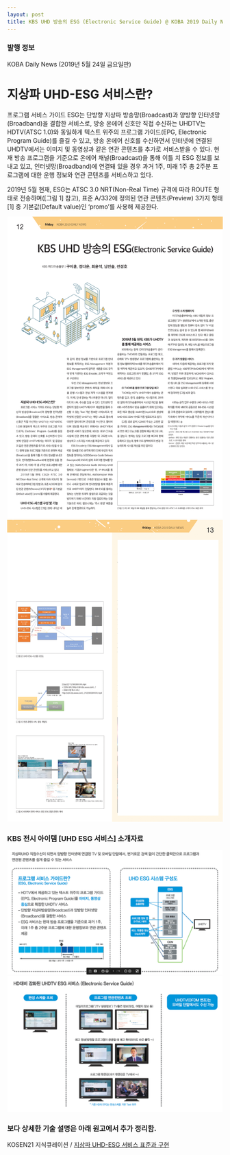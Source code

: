 ```yaml
---
layout: post
title: KBS UHD 방송의 ESG (Electronic Service Guide) @ KOBA 2019 Daily News
---
```


### 발행 정보
KOBA Daily News (2019년 5월 24일 금요일판)

# 지상파 UHD-ESG 서비스란?

프로그램 서비스 가이드 ESG는 단방향 지상파 방송망(Broadcast)과 양방향 인터넷망(Broadband)을 결합한 서비스로, 방송 온에어 신호만 직접 수신하는 UHDTV는 HDTV(ATSC 1.0)와 동일하게 텍스트 위주의 프로그램 가이드(EPG, Electronic Program Guide)를 즐길 수 있고, 방송 온에어 신호를 수신하면서 인터넷에 연결된 UHDTV에서는 이미지 및 동영상과 같은 연관 콘텐츠를 추가로 서비스받을 수 있다. 현재 방송 프로그램을 기준으로 온에어 채널(Broadcast)을 통해 이틀 치 ESG 정보를 보내고 있고, 인터넷망(Broadband)에 연결돼 있을 경우 과거 1주, 미래 1주 총 2주분 프로그램에 대한 운행 정보와 연관 콘텐츠를 서비스하고 있다.

2019년 5월 현재, ESG는 ATSC 3.0 NRT(Non-Real Time) 규격에 따라 ROUTE 형태로 전송하며([그림 1] 참고), 표준 A/332에 정의된 연관 콘텐츠(Preview) 3가지 형태[1] 중 기본값(Default value)인 ‘promo’를 사용해 제공한다.

![그림 1](/images/KOBA2019_DailyNews_1.png)
![그림 2](/images/KOBA2019_DailyNews_2.png)


### KBS 전시 아이템 [UHD ESG 서비스] 소개자료

![그림 3](/images/KOBA2019_Brochure_1.png)
![그림 4](/images/KOBA2019_Brochure_2.png)

### 보다 상세한 기술 설명은 아래 원고에서 추가 정리함.
KOSEN21 지식큐레이션 / [지상파 UHD-ESG 서비스 표준과 구현](http://kosen21.org/knowledgeK/curatorArticleDetail.do?articleSeq=ARTICLE_000000017675)
